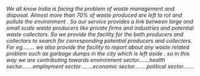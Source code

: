 *We all know India is facing  the problem of waste management and disposal. Almost more than 70% of waste produced are left to rot and pollute the environment .  So our service provides a link between large and small scale waste producers like private firms and industries and potential waste collectors. So we provide the facility for the both producers and collectors to search for corresponding potential producers and collectors. For eg…….. we also provide the facility to report about any waste related problem such as garbage dumps in the city which is left aside . so in this way we are contributing towards environment sector…….health sector…….employment sector……..economic sector……..political sector…….*
